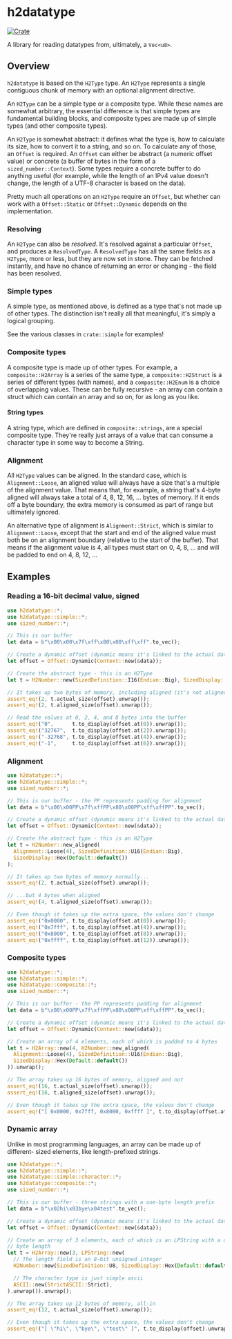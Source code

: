 # h2datatype

[![Crate](https://img.shields.io/crates/v/sized_number.svg)](https://crates.io/crates/sized_number)

A library for reading datatypes from, ultimately, a `Vec<u8>`.

## Overview

`h2datatype` is based on the `H2Type` type. An `H2Type` represents a
single contiguous chunk of memory with an optional alignment directive.

An `H2Type` can be a simple type or a composite type. While these names
are somewhat arbitrary, the essential difference is that simple types are
fundamental building blocks, and composite types are made up of simple types
(and other composite types).

An `H2Type` is somewhat abstract: it defines what the type is, how to
calculate its size, how to convert it to a string, and so on. To calculate
any of those, an `Offset` is required. An `Offset` can either be
abstract (a numeric offset value) or concrete (a buffer of bytes in the form
of a `sized_number::Context`). Some types require a concrete buffer to do
anything useful (for example, while the length of an IPv4 value doesn't
change, the length of a UTF-8 character is based on the data).

Pretty much all operations on an `H2Type` require an `Offset`, but
whether can work with a `Offset::Static` or `Offset::Dynamic` depends on
the implementation.

### Resolving

An `H2Type` can also be *resolved*. It's resolved against a particular
`Offset`, and produces a `ResolvedType`. A `ResolvedType` has all the
same fields as a `H2Type`, more or less, but they are now set in stone.
They can be fetched instantly, and have no chance of returning an error or
changing - the field has been resolved.

### Simple types

A simple type, as mentioned above, is defined as a type that's not made up
of other types. The distinction isn't really all that meaningful, it's
simply a logical grouping.

See the various classes in `crate::simple` for examples!

### Composite types

A composite type is made up of other types. For example, a
`composite::H2Array` is a series of the same type, a
`composite::H2Struct` is a series of different types (with names), and a
`composite::H2Enum` is a choice of overlapping values. These can be fully
recursive - an array can contain a struct which can contain an array and so
on, for as long as you like.

#### String types

A string type, which are defined in `composite::strings`, are a special
composite type. They're really just arrays of a value that can consume a
character type in some way to become a String.

### Alignment

All `H2Type` values can be aligned. In the standard case, which is
`Alignment::Loose`, an aligned value will always have a size that's a
multiple of the alignment value. That means that, for example, a string
that's 4-byte aligned will always take a total of 4, 8, 12, 16, ... bytes of
memory. If it ends off a byte boundary, the extra memory is consumed as part
of range but ultimately ignored.

An alternative type of alignment is `Alignment::Strict`, which is similar
to `Alignment::Loose`, except that the start and end of the aligned value
must both be on an alignment boundary (relative to the start of the buffer).
That means if the alignment value is 4, all types must start on 0, 4, 8, ...
and will be padded to end on 4, 8, 12, ...

## Examples

### Reading a 16-bit decimal value, signed

```rust
use h2datatype::*;
use h2datatype::simple::*;
use sized_number::*;

// This is our buffer
let data = b"\x00\x00\x7f\xff\x80\x00\xff\xff".to_vec();

// Create a dynamic offset (dynamic means it's linked to the actual data)
let offset = Offset::Dynamic(Context::new(&data));

// Create the abstract type - this is an H2Type
let t = H2Number::new(SizedDefinition::I16(Endian::Big), SizedDisplay::Decimal);

// It takes up two bytes of memory, including aligned (it's not aligned)
assert_eq!(2, t.actual_size(offset).unwrap());
assert_eq!(2, t.aligned_size(offset).unwrap());

// Read the values at 0, 2, 4, and 8 bytes into the buffer
assert_eq!("0",      t.to_display(offset.at(0)).unwrap());
assert_eq!("32767",  t.to_display(offset.at(2)).unwrap());
assert_eq!("-32768", t.to_display(offset.at(4)).unwrap());
assert_eq!("-1",     t.to_display(offset.at(6)).unwrap());
```

### Alignment

```rust
use h2datatype::*;
use h2datatype::simple::*;
use sized_number::*;

// This is our buffer - the PP represents padding for alignment
let data = b"\x00\x00PP\x7f\xffPP\x80\x00PP\xff\xffPP".to_vec();

// Create a dynamic offset (dynamic means it's linked to the actual data)
let offset = Offset::Dynamic(Context::new(&data));

// Create the abstract type - this is an H2Type
let t = H2Number::new_aligned(
  Alignment::Loose(4), SizedDefinition::U16(Endian::Big),
  SizedDisplay::Hex(Default::default())
);

// It takes up two bytes of memory normally...
assert_eq!(2, t.actual_size(offset).unwrap());

// ...but 4 bytes when aligned
assert_eq!(4, t.aligned_size(offset).unwrap());

// Even though it takes up the extra space, the values don't change
assert_eq!("0x0000", t.to_display(offset.at(0)).unwrap());
assert_eq!("0x7fff", t.to_display(offset.at(4)).unwrap());
assert_eq!("0x8000", t.to_display(offset.at(8)).unwrap());
assert_eq!("0xffff", t.to_display(offset.at(12)).unwrap());
```

### Composite types

```rust
use h2datatype::*;
use h2datatype::simple::*;
use h2datatype::composite::*;
use sized_number::*;

// This is our buffer - the PP represents padding for alignment
let data = b"\x00\x00PP\x7f\xffPP\x80\x00PP\xff\xffPP".to_vec();

// Create a dynamic offset (dynamic means it's linked to the actual data)
let offset = Offset::Dynamic(Context::new(&data));

// Create an array of 4 elements, each of which is padded to 4 bytes
let t = H2Array::new(4, H2Number::new_aligned(
  Alignment::Loose(4), SizedDefinition::U16(Endian::Big),
  SizedDisplay::Hex(Default::default())
)).unwrap();

// The array takes up 16 bytes of memory, aligned and not
assert_eq!(16, t.actual_size(offset).unwrap());
assert_eq!(16, t.aligned_size(offset).unwrap());

// Even though it takes up the extra space, the values don't change
assert_eq!("[ 0x0000, 0x7fff, 0x8000, 0xffff ]", t.to_display(offset.at(0)).unwrap());
```

### Dynamic array

Unlike in most programming languages, an array can be made up of different-
sized elements, like length-prefixed strings.

```rust
use h2datatype::*;
use h2datatype::simple::*;
use h2datatype::simple::character::*;
use h2datatype::composite::*;
use sized_number::*;

// This is our buffer - three strings with a one-byte length prefix
let data = b"\x02hi\x03bye\x04test".to_vec();

// Create a dynamic offset (dynamic means it's linked to the actual data)
let offset = Offset::Dynamic(Context::new(&data));

// Create an array of 3 elements, each of which is an LPString with a one-
// byte length
let t = H2Array::new(3, LPString::new(
  // The length field is an 8-bit unsigned integer
  H2Number::new(SizedDefinition::U8, SizedDisplay::Hex(Default::default())),

  // The character type is just simple ascii
  ASCII::new(StrictASCII::Strict),
).unwrap()).unwrap();

// The array takes up 12 bytes of memory, all-in
assert_eq!(12, t.actual_size(offset).unwrap());

// Even though it takes up the extra space, the values don't change
assert_eq!("[ \"hi\", \"bye\", \"test\" ]", t.to_display(offset).unwrap());
```
